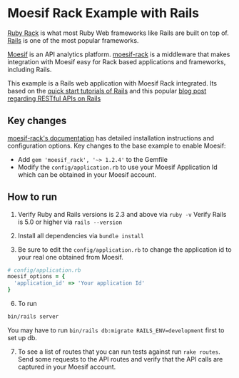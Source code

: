 # Moesif Rack Example with Rails

[Ruby Rack](http://rack.github.io/) is what most Ruby Web frameworks like Rails are built on top of.
[Rails](http://guides.rubyonrails.org/) is one of
the most popular frameworks.

[Moesif](https://www.moesif.com) is an API analytics platform.
[moesif-rack](https://github.com/Moesif/moesif-rack)
is a middleware that makes integration with Moesif easy for Rack based
applications and frameworks, including Rails.

This example is a Rails web application with Moesif Rack integrated. Its based
on the [quick start tutorials of Rails](http://guides.rubyonrails.org/getting_started.html)
and this popular [blog post regarding RESTful APIs on Rails](https://blog.codelation.com/rails-restful-api-just-add-water/)

## Key changes

[moesif-rack's documentation](https://www.moesif.com/docs/server-integration/rack/) has detailed installation instructions and configuration options. Key changes to the base example to enable Moesif:

- Add `gem 'moesif_rack', '~> 1.2.4'` to the Gemfile
- Modify the `config/application.rb` to use your Moesif Application Id which can be obtained in your Moesif account.

## How to run

1. Verify Ruby and Rails versions is 2.3 and above via `ruby -v`
Verify Rails is 5.0 or higher via `rails --version`

3. Install all dependencies via `bundle install`

4. Be sure to edit the `config/application.rb` to change the application id to your real one obtained from Moesif.

```ruby
# config/application.rb
moesif_options = {
  'application_id' => 'Your application Id'
}
```

6. To run

```bash
bin/rails server
```

You may have to run `bin/rails db:migrate RAILS_ENV=development` first to set up db.


7. To see a list of routes that you can run tests against run `rake routes`. Send some requests to the API routes and verify that the API calls are captured in your Moesif account.
